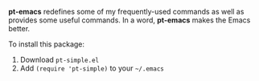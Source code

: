 **pt-emacs** redefines some of my frequently-used commands as well as
provides some useful commands. In a word, **pt-emacs** makes the Emacs
better.

To install this package:

1.  Download `pt-simple.el`
2.  Add `(require 'pt-simple)` to your `~/.emacs`
